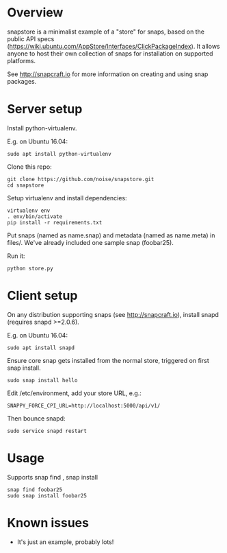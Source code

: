 # Overview

snapstore is a minimalist example of a "store" for snaps, based on the public API specs (https://wiki.ubuntu.com/AppStore/Interfaces/ClickPackageIndex). It allows anyone to host their own collection of snaps for installation on supported platforms.

See http://snapcraft.io for more information on creating and using snap packages.

# Server setup

Install python-virtualenv.

E.g. on Ubuntu 16.04:
```
sudo apt install python-virtualenv
```

Clone this repo:
```
git clone https://github.com/noise/snapstore.git
cd snapstore
```

Setup virtualenv and install dependencies:
```
virtualenv env
. env/bin/activate
pip install -r requirements.txt
```

Put snaps (named as name.snap) and metadata (named as name.meta) in files/. We've already included one sample snap (foobar25).


Run it:
```
python store.py
```

# Client setup

On any distribution supporting snaps (see http://snapcraft.io), install snapd (requires snapd >=2.0.6).

E.g. on Ubuntu 16.04:
```
sudo apt install snapd
```

Ensure core snap gets installed from the normal store, triggered on first snap install.
```
sudo snap install hello
```

Edit /etc/environment, add your store URL, e.g.:
```
SNAPPY_FORCE_CPI_URL=http://localhost:5000/api/v1/
```

Then bounce snapd:
```
sudo service snapd restart
```

# Usage

Supports snap find <name>, snap install <name>

```
snap find foobar25
sudo snap install foobar25
```

# Known issues

- It's just an example, probably lots!
